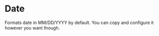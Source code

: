 # Date
Formats date in MM/DD/YYYY by default. You can copy and configure it however you want though.
